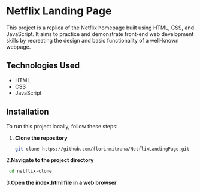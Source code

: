 # Netflix Landing Page

This project is a replica of the Netflix homepage built using HTML, CSS, and JavaScript. It aims to practice and demonstrate front-end web development skills by recreating the design and basic functionality of a well-known webpage.

## Technologies Used

- HTML
- CSS
- JavaScript 

## Installation

To run this project locally, follow these steps:

1. **Clone the repository**
   ```sh
   git clone https://github.com/florinmitrana/NetflixLandingPage.git
2.**Navigate to the project directory**
  ```sh
   cd netflix-clone
```
3.**Open the index.html file in a web browser**
